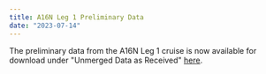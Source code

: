 ```yaml
---
title: A16N Leg 1 Preliminary Data
date: "2023-07-14"
---
```


The preliminary data from the A16N Leg 1 cruise is now available for download under "Unmerged Data as Received" [here][1].

[1]: /cruise/33RO20230306
